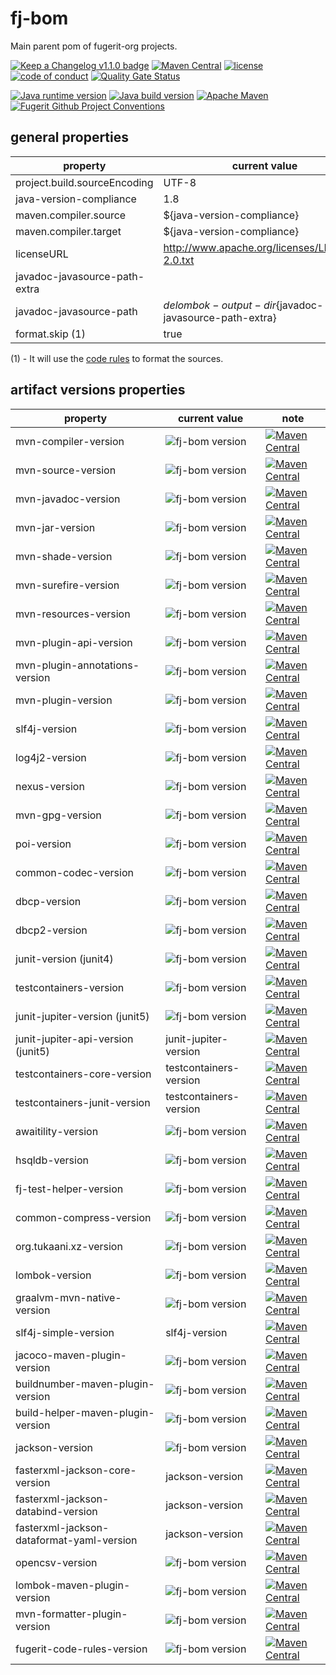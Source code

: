 # fj-bom

Main parent pom of fugerit-org projects.

[![Keep a Changelog v1.1.0 badge](https://img.shields.io/badge/changelog-Keep%20a%20Changelog%20v1.1.0-%23E05735)](https://github.com/fugerit-org/fj-bom/blob/main/CHANGELOG.md) 
[![Maven Central](https://img.shields.io/maven-central/v/org.fugerit.java/fj-bom.svg)](https://central.sonatype.com/artifact/org.fugerit.java/fj-bom)
[![license](https://img.shields.io/badge/License-Apache%20License%202.0-teal.svg)](https://opensource.org/licenses/Apache-2.0)
[![code of conduct](https://img.shields.io/badge/conduct-Contributor%20Covenant-purple.svg)](https://github.com/fugerit-org/fj-universe/blob/main/CODE_OF_CONDUCT.md)
[![Quality Gate Status](https://sonarcloud.io/api/project_badges/measure?project=fugerit-org_fj-bom&metric=alert_status)](https://sonarcloud.io/summary/new_code?id=fugerit-org_fj-bom)

[![Java runtime version](https://img.shields.io/badge/run%20on-java%208+-%23113366.svg?style=for-the-badge&logo=openjdk&logoColor=white)](https://universe.fugerit.org/src/docs/versions/java11.html)
[![Java build version](https://img.shields.io/badge/build%20on-java%2011+-%23ED8B00.svg?style=for-the-badge&logo=openjdk&logoColor=white)](https://universe.fugerit.org/src/docs/versions/java11.html)
[![Apache Maven](https://img.shields.io/badge/Apache%20Maven-3.9.0+-C71A36?style=for-the-badge&logo=Apache%20Maven&logoColor=white)](https://universe.fugerit.org/src/docs/versions/maven3_9.html)
[![Fugerit Github Project Conventions](https://img.shields.io/badge/Fugerit%20Org-Project%20Conventions-1A36C7?style=for-the-badge&logo=Onlinect%20Playground&logoColor=white)](https://universe.fugerit.org/src/docs/conventions/index.html)

## general properties

| property                      | current value                                          | note |
|-------------------------------|--------------------------------------------------------|------|
| project.build.sourceEncoding  | UTF-8                                                  |      |
| java-version-compliance       | 1.8                                                    |      |
| maven.compiler.source         | ${java-version-compliance}                             |      |
| maven.compiler.target         | ${java-version-compliance}                             |      |
| licenseURL                    | http://www.apache.org/licenses/LICENSE-2.0.txt         |      |
| javadoc-javasource-path-extra |                                                        |
| javadoc-javasource-path       | ${delombok-output-dir}${javadoc-javasource-path-extra} |
| format.skip (1)               | true                                                   |

(1) - It will use the [code rules](https://github.com/fugerit-org/fugerit-code-rules) to format the sources.

## artifact versions properties

| property                                 | current value                                                                | note                                                                                                                                                                                                                   |
|------------------------------------------|------------------------------------------------------------------------------|------------------------------------------------------------------------------------------------------------------------------------------------------------------------------------------------------------------------|
| mvn-compiler-version                     | ![fj-bom version](https://img.shields.io/badge/fj%20bom-v3.14.0-teal.svg)    | [![Maven Central](https://img.shields.io/maven-central/v/org.apache.maven.plugins/maven-compiler-plugin.svg)](https://central.sonatype.com/artifact/org.apache.maven.plugins/maven-compiler-plugin)                    |
| mvn-source-version                       | ![fj-bom version](https://img.shields.io/badge/fj%20bom-v3.3.1-teal.svg)     | [![Maven Central](https://img.shields.io/maven-central/v/org.apache.maven.plugins/maven-source-plugin.svg)](https://central.sonatype.com/artifact/org.apache.maven.plugins/maven-source-plugin)                        |
| mvn-javadoc-version                      | ![fj-bom version](https://img.shields.io/badge/fj%20bom-v3.11.2-teal.svg)    | [![Maven Central](https://img.shields.io/maven-central/v/org.apache.maven.plugins/maven-javadoc-plugin.svg)](https://central.sonatype.com/artifact/org.apache.maven.plugins/maven-javadoc-plugin)                      |  
| mvn-jar-version                          | ![fj-bom version](https://img.shields.io/badge/fj%20bom-v3.4.2-teal.svg)     | [![Maven Central](https://img.shields.io/maven-central/v/org.apache.maven.plugins/maven-jar-plugin.svg)](https://central.sonatype.com/artifact/org.apache.maven.plugins/maven-jar-plugin)                              |  
| mvn-shade-version                        | ![fj-bom version](https://img.shields.io/badge/fj%20bom-v3.6.0-teal.svg)     | [![Maven Central](https://img.shields.io/maven-central/v/org.apache.maven.plugins/maven-shade-plugin.svg)](https://central.sonatype.com/artifact/org.apache.maven.plugins/maven-shade-plugin)                          |  
| mvn-surefire-version                     | ![fj-bom version](https://img.shields.io/badge/fj%20bom-v3.5.2-teal.svg)     | [![Maven Central](https://img.shields.io/maven-central/v/org.apache.maven.plugins/maven-surefire-plugin.svg)](https://central.sonatype.com/artifact/org.apache.maven.plugins/maven-surefire-plugin)                    |  
| mvn-resources-version                    | ![fj-bom version](https://img.shields.io/badge/fj%20bom-v3.3.1-teal.svg)     | [![Maven Central](https://img.shields.io/maven-central/v/org.apache.maven.plugins/maven-resources-plugin.svg)](https://central.sonatype.com/artifact/org.apache.maven.plugins/maven-resources-plugin)                  |  
| mvn-plugin-api-version                   | ![fj-bom version](https://img.shields.io/badge/fj%20bom-v3.9.9-teal.svg)     | [![Maven Central](https://img.shields.io/maven-central/v/org.apache.maven/maven-plugin-api.svg)](https://central.sonatype.com/artifact/org.apache.maven/maven-plugin-api)                                              |  
| mvn-plugin-annotations-version           | ![fj-bom version](https://img.shields.io/badge/fj%20bom-v3.15.1-teal.svg)    | [![Maven Central](https://img.shields.io/maven-central/v/org.apache.maven.plugin-tools/maven-plugin-annotations.svg)](https://central.sonatype.com/artifact/org.apache.maven.plugin-tools/maven-plugin-annotations)    |  
| mvn-plugin-version                       | ![fj-bom version](https://img.shields.io/badge/fj%20bom-v3.15.0-teal.svg)    | [![Maven Central](https://img.shields.io/maven-central/v/org.apache.maven.plugins/maven-plugin-plugin.svg)](https://central.sonatype.com/artifact/org.apache.maven.plugins/maven-plugin-plugin)                        |
| slf4j-version                            | ![fj-bom version](https://img.shields.io/badge/fj%20bom-v2.0.17-teal.svg)    | [![Maven Central](https://img.shields.io/maven-central/v/org.slf4j/slf4j-api.svg)](https://central.sonatype.com/artifact/org.slf4j/slf4j-api)                                                                          |
| log4j2-version                           | ![fj-bom version](https://img.shields.io/badge/fj%20bom-v2.24.3-teal.svg)    | [![Maven Central](https://img.shields.io/maven-central/v/org.apache.logging.log4j/log4j-api.svg)](https://central.sonatype.com/artifact/org.apache.logging.log4j/log4j-api)                                            |
| nexus-version                            | ![fj-bom version](https://img.shields.io/badge/fj%20bom-v1.7.0-teal.svg)     | [![Maven Central](https://img.shields.io/maven-central/v/org.sonatype.plugins/nexus-staging-maven-plugin.svg)](https://central.sonatype.com/artifact/org.sonatype.plugins/nexus-staging-maven-plugin)                  |
| mvn-gpg-version                          | ![fj-bom version](https://img.shields.io/badge/fj%20bom-v3.2.7-teal.svg)     | [![Maven Central](https://img.shields.io/maven-central/v/org.apache.maven.plugins/maven-gpg-plugin.svg)](https://central.sonatype.com/artifact/org.apache.maven.plugins/maven-gpg-plugin)                              |
| poi-version                              | ![fj-bom version](https://img.shields.io/badge/fj%20bom-v5.4.0-teal.svg)     | [![Maven Central](https://img.shields.io/maven-central/v/org.apache.poi/poi.svg)](https://central.sonatype.com/artifact/org.apache.poi/poi)                                                                            |
| common-codec-version                     | ![fj-bom version](https://img.shields.io/badge/fj%20bom-v1.18.0-teal.svg)    | [![Maven Central](https://img.shields.io/maven-central/v/commons-codec/commons-codec.svg)](https://central.sonatype.com/artifact/commons-codec/commons-codec)                                                          |
| dbcp-version                             | ![fj-bom version](https://img.shields.io/badge/fj%20bom-v1.4-teal.svg)       | [![Maven Central](https://img.shields.io/maven-central/v/commons-dbcp/commons-dbcp.svg)](https://central.sonatype.com/artifact/commons-dbcp/commons-dbcp)                                                              |
| dbcp2-version                            | ![fj-bom version](https://img.shields.io/badge/fj%20bom-v2.13.0-teal.svg)    | [![Maven Central](https://img.shields.io/maven-central/v/org.apache.commons/commons-dbcp2.svg)](https://central.sonatype.com/artifact/org.apache.commons/commons-dbcp2)                                                |
| junit-version (junit4)                   | ![fj-bom version](https://img.shields.io/badge/fj%20bom-v4.13.2-teal.svg)    | [![Maven Central](https://img.shields.io/maven-central/v/junit/junit.svg)](https://central.sonatype.com/artifact/junit/junit)                                                                                          |
| testcontainers-version                   | ![fj-bom version](https://img.shields.io/badge/fj%20bom-v1.20.6-teal.svg)    | [![Maven Central](https://img.shields.io/maven-central/v/org.testcontainers/testcontainers)](https://central.sonatype.com/artifact/org.testcontainers/testcontainers)                                                  |
| junit-jupiter-version (junit5)           | ![fj-bom version](https://img.shields.io/badge/fj%20bom-v5.12.1-teal.svg)    | [![Maven Central](https://img.shields.io/maven-central/v/org.junit.jupiter/junit-jupiter.svg)](https://central.sonatype.com/artifact/org.junit.jupiter/junit-jupiter)                                                  |
| junit-jupiter-api-version (junit5)       | junit-jupiter-version                                                        | [![Maven Central](https://img.shields.io/maven-central/v/org.junit.jupiter/junit-jupiter-api.svg)](https://central.sonatype.com/artifact/org.junit.jupiter/junit-jupiter-api)                                          
| testcontainers-core-version              | testcontainers-version                                                       | [![Maven Central](https://img.shields.io/maven-central/v/org.testcontainers/testcontainers)](https://central.sonatype.com/artifact/org.testcontainers/testcontainers)                                                  |
| testcontainers-junit-version             | testcontainers-version                                                       | [![Maven Central](https://img.shields.io/maven-central/v/org.testcontainers/testcontainers)](https://central.sonatype.com/artifact/org.testcontainers/testcontainers)                                                  |
| awaitility-version                       | ![fj-bom version](https://img.shields.io/badge/fj%20bom-v4.3.0-teal.svg)     | [![Maven Central](https://img.shields.io/maven-central/v/org.awaitility/awaitility.svg)](https://central.sonatype.com/artifact/org.awaitility/awaitility)                                                              |
| hsqldb-version                           | ![fj-bom version](https://img.shields.io/badge/fj%20bom-v2.7.4-teal.svg)     | [![Maven Central](https://img.shields.io/maven-central/v/org.hsqldb/hsqldb.svg)](https://central.sonatype.com/artifact/org.hsqldb/hsqldb)                                                                              |
| fj-test-helper-version                   | ![fj-bom version](https://img.shields.io/badge/fj%20bom-v0.5.2-teal.svg)     | [![Maven Central](https://img.shields.io/maven-central/v/org.fugerit.java/fj-test-helper.svg)](https://central.sonatype.com/artifact/org.fugerit.java/fj-test-helper)                                                  |
| common-compress-version                  | ![fj-bom version](https://img.shields.io/badge/fj%20bom-v1.27.1-teal.svg)    | [![Maven Central](https://img.shields.io/maven-central/v/org.apache.commons/commons-compress.svg)](https://central.sonatype.com/artifact/org.apache.commons/commons-compress)                                          |
| org.tukaani.xz-version                   | ![fj-bom version](https://img.shields.io/badge/fj%20bom-v1.10-teal.svg)      | [![Maven Central](https://img.shields.io/maven-central/v/org.tukaani/xz.svg)](https://central.sonatype.com/artifact/org.tukaani/xz)                                                                                    |
| lombok-version                           | ![fj-bom version](https://img.shields.io/badge/fj%20bom-v1.18.36-teal.svg)   | [![Maven Central](https://img.shields.io/maven-central/v/org.projectlombok/lombok.svg)](https://central.sonatype.com/artifact/org.projectlombok/lombok)                                                                |
| graalvm-mvn-native-version               | ![fj-bom version](https://img.shields.io/badge/fj%20bom-v0.10.6-teal.svg)    | [![Maven Central](https://img.shields.io/maven-central/v/org.graalvm.buildtools/native-maven-plugin.svg)](https://central.sonatype.com/artifact/org.graalvm.buildtools/native-maven-plugin)                            |
| slf4j-simple-version                     | slf4j-version                                                                | [![Maven Central](https://img.shields.io/maven-central/v/org.slf4j/slf4j-simple)](https://central.sonatype.com/artifact/org.slf4j/slf4j-simple)                                                                        |
| jacoco-maven-plugin-version              | ![fj-bom version](https://img.shields.io/badge/fj%20bom-v0.8.12-teal.svg)    | [![Maven Central](https://img.shields.io/maven-central/v/org.jacoco/jacoco.svg)](https://central.sonatype.com/artifact/org.jacoco/jacoco)                                                                              |
| buildnumber-maven-plugin-version         | ![fj-bom version](https://img.shields.io/badge/fj%20bom-v3.2.1-teal.svg)     | [![Maven Central](https://img.shields.io/maven-central/v/org.codehaus.mojo/buildnumber-maven-plugin.svg)](https://central.sonatype.com/artifact/org.codehaus.mojo/buildnumber-maven-plugin)                            |
| build-helper-maven-plugin-version        | ![fj-bom version](https://img.shields.io/badge/fj%20bom-v3.6.0-teal.svg)     | [![Maven Central](https://img.shields.io/maven-central/v/org.codehaus.mojo/build-helper-maven-plugin.svg)](https://central.sonatype.com/artifact/org.codehaus.mojo/build-helper-maven-plugin)                          |
| jackson-version                          | ![fj-bom version](https://img.shields.io/badge/fj%20bom-v2.18.3-teal.svg)    | [![Maven Central](https://img.shields.io/maven-central/v/com.fasterxml.jackson.core/jackson-core.svg)](https://central.sonatype.com/artifact/com.fasterxml.jackson.core/jackson-core)                                  |
| fasterxml-jackson-core-version           | jackson-version                                                              | [![Maven Central](https://img.shields.io/maven-central/v/com.fasterxml.jackson.core/jackson-core.svg)](https://central.sonatype.com/artifact/com.fasterxml.jackson.core/jackson-core)                                  |
| fasterxml-jackson-databind-version       | jackson-version                                                              | [![Maven Central](https://img.shields.io/maven-central/v/com.fasterxml.jackson.core/jackson-databind.svg)](https://central.sonatype.com/artifact/com.fasterxml.jackson.core/jackson-databind)                          |
| fasterxml-jackson-dataformat-yaml-version | jackson-version                                                              | [![Maven Central](https://img.shields.io/maven-central/v/com.fasterxml.jackson.dataformat/jackson-dataformat-yaml.svg)](https://central.sonatype.com/artifact/com.fasterxml.jackson.dataformat/jackson-dataformat-yaml) |
| opencsv-version                          | ![fj-bom version](https://img.shields.io/badge/fj%20bom-v5.10-teal.svg)      | [![Maven Central](https://img.shields.io/maven-central/v/com.opencsv/opencsv.svg)](https://central.sonatype.com/artifact/com.opencsv/opencsv)                                                                          |
| lombok-maven-plugin-version              | ![fj-bom version](https://img.shields.io/badge/fj%20bom-v1.18.20.0-teal.svg) | [![Maven Central](https://img.shields.io/maven-central/v/org.projectlombok/lombok-maven-plugin.svg)](https://central.sonatype.com/artifact/org.projectlombok/lombok-maven-plugin)                                      |
| mvn-formatter-plugin-version              | ![fj-bom version](https://img.shields.io/badge/fj%20bom-v2.24.1-teal.svg)    | [![Maven Central](https://img.shields.io/maven-central/v/net.revelc.code.formatter/formatter-maven-plugin.svg)](https://central.sonatype.com/artifact/net.revelc.code.formatter/formatter-maven-plugin)                |
| fugerit-code-rules-version              | ![fj-bom version](https://img.shields.io/badge/fj%20bom-v0.1.1-teal.svg)     | [![Maven Central](https://img.shields.io/maven-central/v/org.fugerit.java/fugerit-code-rules.svg)](https://central.sonatype.com/artifact/org.fugerit.java/fugerit-code-rules)                                                |

